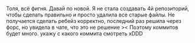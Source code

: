 Толя, всё фигня. Давай по новой. Я не стала создавать 4й репозиторий, чтобы сделать правильно и просто удалила все старые файлы. 
Не получается сделать ребейз корректно, последний раз решила через форс, но увидела в чате, что это не решение ><
Поэтому коммитов будет много. укажу с какого коммита смотреть xDDD
